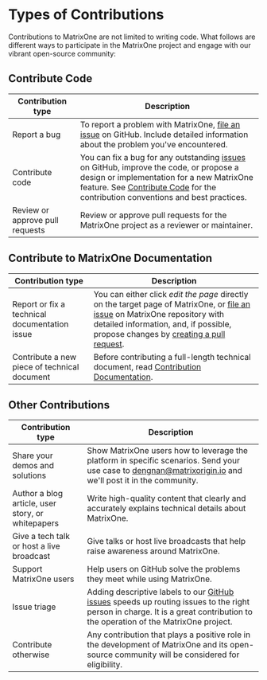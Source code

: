 # **Types of Contributions**

Contributions to MatrixOne are not limited to writing code. What follows are different ways to participate in the MatrixOne project and engage with our vibrant open-source community:

## **Contribute Code**

| Contribution type              | Description                                                  |
| ------------------------------ | ------------------------------------------------------------ |
| Report a bug                   | To report a problem with MatrixOne, [file an issue](https://github.com/matrixorigin/matrixone/issues/new/choose) on GitHub. Include detailed information about the problem you've encountered. |
| Contribute code                | You can fix a bug for any outstanding [issues](https://github.com/matrixorigin/matrixone/issues) on GitHub, improve the code, or propose a design or implementation for a new MatrixOne feature. See [Contribute Code](contribute-code.md) for the contribution conventions and best practices. |
| Review or approve pull requests | Review or approve pull requests for the MatrixOne project as a reviewer or maintainer. |

## **Contribute to MatrixOne Documentation**

| Contribution type                             | Description                                                  |
| --------------------------------------------- | ------------------------------------------------------------ |
| Report or fix a technical documentation issue | You can either click *edit the page* directly on the target page of MatrixOne, or [file an issue](https://github.com/matrixorigin/matrixone/issues/new/choose) on MatrixOne repository with detailed information, and, if possible, propose changes by [creating a pull request](https://github.com/matrixorigin/matrixone/pulls). |
| Contribute a new piece of technical document  | Before contributing a full-length technical document, read [Contribution Documentation](contribute-documentation.md). |

## **Other Contributions**

| Contribution type                                 | Description                                                  |
| ------------------------------------------------- | ------------------------------------------------------------ |
| Share your demos and solutions                    | Show MatrixOne users how to leverage the platform in specific scenarios. Send your use case to dengnan@matrixorigin.io and we'll post it in the community. |
| Author a blog article, user story, or whitepapers | Write high-quality content that clearly and accurately explains technical details about MatrixOne. |
| Give a tech talk or host a live broadcast         | Give talks or host live broadcasts that help raise awareness around MatrixOne. |
| Support MatrixOne users                              | Help users on GitHub solve the problems they meet while using MatrixOne. |
| Issue triage                                      | Adding descriptive labels to our [GitHub issues](https://github.com/matrixorigin/matrixone/issues) speeds up routing issues to the right person in charge. It is a great contribution to the operation of the MatrixOne project. |
| Contribute otherwise                              | Any contribution that plays a positive role in the development of MatrixOne and its open-source community will be considered for eligibility. |
